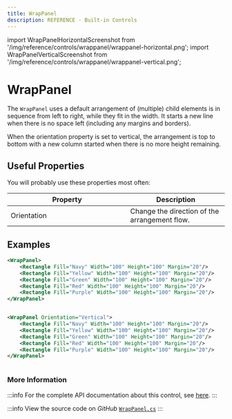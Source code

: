 ```yaml
---
title: WrapPanel
description: REFERENCE - Built-in Controls
---
```


import WrapPanelHorizontalScreenshot from '/img/reference/controls/wrappanel/wrappanel-horizontal.png';
import WrapPanelVerticalScreenshot from '/img/reference/controls/wrappanel/wrappanel-vertical.png';

# WrapPanel

The `WrapPanel` uses a default arrangement of (multiple) child elements is in sequence from left to right, while they fit in the width. It starts a new line when there is no space left (including any margins and borders). 

When the orientation property is set to vertical, the arrangement is top to bottom with a new column started when there is no more height remaining.

## Useful Properties

You will probably use these properties most often:

<table><thead><tr><th width="261">Property</th><th>Description</th></tr></thead><tbody><tr><td>Orientation</td><td>Change the direction of the arrangement flow.</td></tr></tbody></table>

## Examples

```xml
<WrapPanel>
    <Rectangle Fill="Navy" Width="100" Height="100" Margin="20"/>
    <Rectangle Fill="Yellow" Width="100" Height="100" Margin="20"/>
    <Rectangle Fill="Green" Width="100" Height="100" Margin="20"/>
    <Rectangle Fill="Red" Width="100" Height="100" Margin="20"/>
    <Rectangle Fill="Purple" Width="100" Height="100" Margin="20"/>
</WrapPanel>
```

<img src={WrapPanelHorizontalScreenshot} alt="" />

```xml
<WrapPanel Orientation="Vertical">
    <Rectangle Fill="Navy" Width="100" Height="100" Margin="20"/>
    <Rectangle Fill="Yellow" Width="100" Height="100" Margin="20"/>
    <Rectangle Fill="Green" Width="100" Height="100" Margin="20"/>
    <Rectangle Fill="Red" Width="100" Height="100" Margin="20"/>
    <Rectangle Fill="Purple" Width="100" Height="100" Margin="20"/>
</WrapPanel>
```

<img src={WrapPanelVerticalScreenshot} alt="" />

### More Information

:::info
For the complete API documentation about this control, see [here](http://reference.avaloniaui.net/api/Avalonia.Controls/WrapPanel/).
:::

:::info
View the source code on _GitHub_ [`WrapPanel.cs`](https://github.com/AvaloniaUI/Avalonia/blob/master/src/Avalonia.Controls/WrapPanel.cs)
:::
